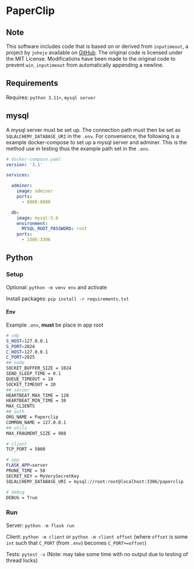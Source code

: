 # PaperClip

## Note

This software includes code that is based on or derived from `inputimeout`, a project by `johejo` available on [GitHub](https://github.com/johejo/inputimeout). The original code is licensed under the MIT License. Modifications have been made to the original code to prevent `win_inputimeout` from automatically appending a newline.

## Requirements

Requires: `python 3.11+`, `mysql server`

## mysql

A mysql server must be set up. The connection path must then be set as `SQLALCHEMY_DATABASE_URI` in the `.env`. For convenience, the following is a example docker-compose to set up a mysql server and adminer. This is the method use in testing thus the example path set in the `.env`.

```yaml
# docker-compose.yaml
version: '3.1'

services:

  adminer:
    image: adminer
    ports:
      - 8080:8080

  db:
    image: mysql:5.6
    environment:
      MYSQL_ROOT_PASSWORD: root
    ports:
      - 3306:3306
```

## Python

### Setup

Optional: `python -m venv env` and activate

Install packages: `pip install -r requirements.txt`

#### Env

Example `.env`, **must** be place in app root

``` bash
# udp
S_HOST=127.0.0.1
S_PORT=2024
C_HOST=127.0.0.1
C_PORT=2025
## node
SOCKET_BUFFER_SIZE = 1024
SEND_SLEEP_TIME = 0.1
QUEUE_TIMEOUT = 10
SOCKET_TIMEOUT = 20
## server
HEARTBEAT_MAX_TIME = 120
HEARTBEAT_MIN_TIME = 30
MAX_CLIENTS
## auth
ORG_NAME = Paperclip
COMMON_NAME = 127.0.0.1
## utils
MAX_FRAGMENT_SIZE = 988

# client
TCP_PORT = 5000

# app
FLASK_APP=server
PRUNE_TIME = 58
SECRET_KEY = MyVerySecretKey
SQLALCHEMY_DATABASE_URI = mysql://root:root@localhost:3306/paperclip

# debug
DEBUG = True
```

### Run

Server: `python -m flask run`

Client: `python -m client` or `python -m client offset` (where `offset` is some `int` such that `C_PORT` (from `.env`) becomes `C_PORT+=offset`)

Tests: `pytest -v` (Note: may take some time with no output due to testing of thread locks)
